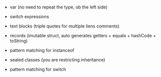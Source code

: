 - var (no need to repeat the type, ob the left side)
- switch expressions


- text blocks (triple quotes for multiple liens comments)
- records (imutable struct, auto generates getters + equals + hashCode + toString)
- pattern matching for instanceof
- sealed classes (you are restricting inheritance)
- pattern matching for switch

